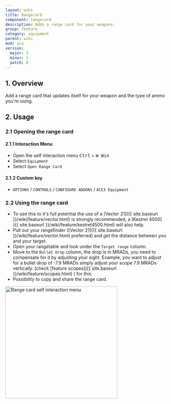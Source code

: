 ```yaml
---
layout: wiki
title: Rangecard
component: rangecard
description: Adds a range card for your weapons.
group: feature
category: equipment
parent: wiki
mod: ace
version:
  major: 3
  minor: 1
  patch: 0
---
```


## 1. Overview

Add a range card that updates itself for your weapon and the type of ammo you're using.


## 2. Usage

### 2.1 Opening the range card

#### 2.1.1 Interaction Menu
- Open the self interaction menu <kbd>Ctrl</kbd> + <kbd>⊞&nbsp;Win</kbd>
- Select `Equipment`
- Select `Open Range Card`

#### 2.1.2 Custom key
- `OPTIONS` / `CONTROLS` / `CONFIGURE ADDONS` / `ACE3 Equipment`

### 2.2 Using the range card
- To use this to it's full potential the use of a [Vector 21]({{ site.baseurl }}/wiki/feature/vector.html) is strongly recommended, a [Kestrel 4500]({{ site.baseurl }}/wiki/feature/kestrel4500.html) will also help.
- Pull out your rangefinder ([Vector 21]({{ site.baseurl }}/wiki/feature/vector.html) preferred) and get the distance between you and your target.
- Open your rangetable and look under the `Target range` column.
- Move to the `Bullet Drop` column, the drop is in MRADs, you need to compensate for it by adjusting your sight. Example, you want to adjust for a bullet drop of -7.9 MRADs  simply adjust your scope 7.9 MRADs vertically. (check [feature scopes]({{ site.baseurl }}/wiki/feature/scopes.html) ) for this.
- Possibility to copy and share the range card.
<img src="{{ site.baseurl }}/img/wiki/feature/rangecard_menu.webp" width="350" height="350" alt="Range card self interaction menu" />
